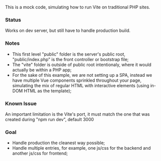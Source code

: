 This is a mock code, simulating how to run Vite on traditional PHP sites.

### Status
Works on dev server, but still have to handle production build.

### Notes
- This first level "public" folder is the server's public root, "public/index.php" is the front controller or bootstrap file;
- The "vite" folder is outside of public root intentionaly, where it would actually be within a PHP app;
- For the sake of this example, we are not setting up a SPA, instead we have multiple Vue components sprinkled throughout your page, simulating the mix of regular HTML with interactive elements (using in-DOM HTML as the template);

### Known Issue
An important limitation is the Vite's port, it must match the one that was created during "npm run dev", default 3000

### Goal
- Handle production the cleanest way possible;
- Handle multiple entries, for example, one js/css for the backend and another js/css for frontend;
